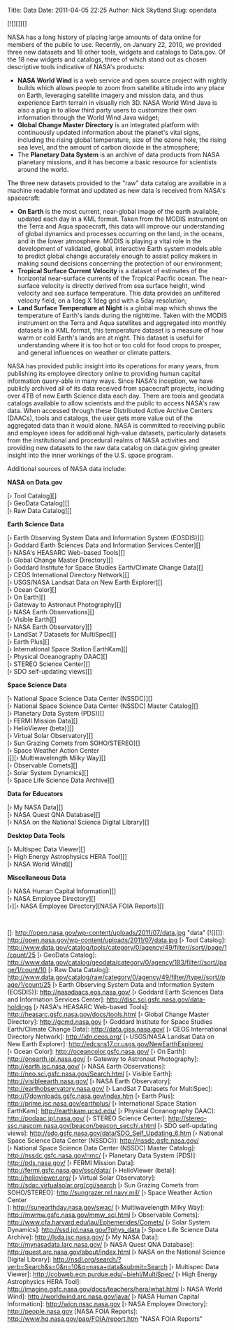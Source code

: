 Title: Data
Date: 2011-04-05 22:25
Author: Nick Skytland
Slug: opendata

[![][]][]

NASA has a long history of placing large amounts of data online for
members of the public to use. Recently, on January 22, 2010, we provided
three new datasets and 18 other tools, widgets and catalogs to Data.gov.
Of the 18 new widgets and catalogs, three of which stand out as chosen
descriptive tools indicative of NASA's products:

-   **NASA World Wind** is a web service and open source project with
    nightly builds which allows people to zoom from satellite altitude
    into any place on Earth, leveraging satellite imagery and mission
    data, and thus experience Earth terrain in visually rich 3D. NASA
    World Wind Java is also a plug in to allow third party users to
    customize their own information through the World Wind Java widget;
-   **Global Change Master Directory** is an integrated platform with
    continuously updated information about the planet's vital signs,
    including the rising global temperature, size of the ozone hole, the
    rising sea level, and the amount of carbon dioxide in the
    atmosphere;
-   The **Planetary Data System** is an archive of data products from
    NASA planetary missions, and it has become a basic resource for
    scientists around the world.

The three new datasets provided to the "raw" data catalog are available
in a machine readable format and updated as new data is received from
NASA's spacecraft:

-   **On Earth** is the most current, near-global image of the earth
    available, updated each day in a KML format. Taken from the MODIS
    instrument on the Terra and Aqua spacecraft, this data will improve
    our understanding of global dynamics and processes occurring on the
    land, in the oceans, and in the lower atmosphere. MODIS is playing a
    vital role in the development of validated, global, interactive
    Earth system models able to predict global change accurately enough
    to assist policy makers in making sound decisions concerning the
    protection of our environment;
-   **Tropical Surface Current Velocity** is a dataset of estimates of
    the horizontal near-surface currents of the Tropical Pacific ocean.
    The near-surface velocity is directly derived from sea surface
    height, wind velocity and sea surface temperature. This data
    provides an unfiltered velocity field, on a 1deg X 1deg grid with a
    5day resolution;
-   **Land Surface Temperature at Night** is a global map which shows
    the temperature of Earth's lands during the nighttime. Taken with
    the MODIS instrument on the Terra and Aqua satellites and aggregated
    into monthly datasets in a KML format, this temperature dataset is a
    measure of how warm or cold Earth's lands are at night. This dataset
    is useful for understanding where it is too hot or too cold for food
    crops to prosper, and general influences on weather or climate
    patters.

NASA has provided public insight into its operations for many years,
from publishing its employee directory online to providing human capital
information query-able in many ways. Since NASA's inception, we have
publicly archived all of its data received from spacecraft projects,
including over 4TB of new Earth Science data each day. There are tools
and geodata catalogs available to allow scientists and the public to
access NASA's raw data. When accessed through these Distributed Active
Archive Centers (DAACs), tools and catalogs, the user gets more value
out of the aggregated data than it would alone. NASA is committed to
receiving public and employee ideas for additional high-value datasets,
particularly datasets from the institutional and procedural realms of
NASA activities and providing new datasets to the raw data catalog on
data.gov giving greater insight into the inner workings of the U.S.
space program.

Additional sources of NASA data include:

**NASA on Data.gov**

[› Tool Catalog][]  
[› GeoData Catalog][]  
[› Raw Data Catalog][]

**Earth Science Data**

[› Earth Observing System Data and Information System (EOSDIS)][]  
[› Goddard Earth Sciences Data and Information Services Center][]  
[› NASA's HEASARC Web-based Tools][]  
[› Global Change Master Directory][]  
[› Goddard Institute for Space Studies Earth/Climate Change Data][]  
[› CEOS International Directory Network][]  
[› USGS/NASA Landsat Data on New Earth Explorer][]  
[› Ocean Color][]  
[› On Earth][]  
[› Gateway to Astronaut Photography][]  
[› NASA Earth Observations][]  
[› Visible Earth][]  
[› NASA Earth Observatory][]  
[› LandSat 7 Datasets for MultiSpec][]  
[› Earth Plus][]  
[› International Space Station EarthKam][]  
[› Physical Oceanography DAAC][]  
[› STEREO Science Center][]  
[› SDO self-updating views][]

**Space Science Data**

[› National Space Science Data Center (NSSDC)][]  
[› National Space Science Data Center (NSSDC) Master Catalog][]  
[› Planetary Data System (PDS)][]  
[› FERMI Mission Data][]  
[› HelioViewer (beta)][]  
[› Virtual Solar Observatory][]  
[› Sun Grazing Comets from SOHO/STEREO][]  
[› Space Weather Action Center  
][][› Multiwavelength Milky Way][]  
[› Observable Comets][]  
[› Solar System Dynamics][]  
[› Space Life Science Data Archive][]

**Data for Educators**

[› My NASA Data][]  
[› NASA Quest QNA Database][]  
[› NASA on the National Science Digital Library][]

**Desktop Data Tools**

[› Multispec Data Viewer][]  
[› High Energy Astrophysics HERA Tool][]  
[› NASA World Wind][]

**Miscellaneous Data**

[› NASA Human Capital Information][]  
[› NASA Employee Directory][]  
[›][› NASA Employee Directory][NASA FOIA Reports][]

<span style="font-family: 'Myriad Pro';"><span
style="text-decoration: underline;">  
</span></span>

  []: http://open.nasa.gov/wp-content/uploads/2011/07/data.jpg "data"
  [![][]]: http://open.nasa.gov/wp-content/uploads/2011/07/data.jpg
  [› Tool Catalog]: http://www.data.gov/catalog/tools/category/0/agency/49/filter//sort//page/1/count/25
  [› GeoData Catalog]: http://www.data.gov/catalog/geodata/category/0/agency/183/filter//sort//page/1/count/10
  [› Raw Data Catalog]: http://www.data.gov/catalog/raw/category/0/agency/49/filter//type//sort//page/1/count/25
  [› Earth Observing System Data and Information System (EOSDIS)]: http://nasadaacs.eos.nasa.gov/
  [› Goddard Earth Sciences Data and Information Services Center]: http://disc.sci.gsfc.nasa.gov/data-holdings
  [› NASA's HEASARC Web-based Tools]: http://heasarc.gsfc.nasa.gov/docs/tools.html
  [› Global Change Master Directory]: http://gcmd.nasa.gov
  [› Goddard Institute for Space Studies Earth/Climate Change Data]: http://data.giss.nasa.gov/
  [› CEOS International Directory Network]: http://idn.ceos.org/
  [› USGS/NASA Landsat Data on New Earth Explorer]: http://edcsns17.cr.usgs.gov/NewEarthExplorer/
  [› Ocean Color]: http://oceancolor.gsfc.nasa.gov/
  [› On Earth]: http://onearth.jpl.nasa.gov/
  [› Gateway to Astronaut Photography]: http://earth.jsc.nasa.gov/
  [› NASA Earth Observations]: http://neo.sci.gsfc.nasa.gov/Search.html
  [› Visible Earth]: http://visibleearth.nasa.gov/
  [› NASA Earth Observatory]: http://earthobservatory.nasa.gov/
  [› LandSat 7 Datasets for MultiSpec]: http://l7downloads.gsfc.nasa.gov/index.htm
  [› Earth Plus]: http://prime.jsc.nasa.gov/earthplus/
  [› International Space Station EarthKam]: http://earthkam.ucsd.edu/
  [› Physical Oceanography DAAC]: http://podaac.jpl.nasa.gov/
  [› STEREO Science Center]: http://stereo-ssc.nascom.nasa.gov/beacon/beacon_secchi.shtml
  [› SDO self-updating views]: http://sdo.gsfc.nasa.gov/data/SDO_Self_Updating_6.htm
  [› National Space Science Data Center (NSSDC)]: http://nssdc.gsfc.nasa.gov/
  [› National Space Science Data Center (NSSDC) Master Catalog]: http://nssdc.gsfc.nasa.gov/nmc/
  [› Planetary Data System (PDS)]: http://pds.nasa.gov/
  [› FERMI Mission Data]: http://fermi.gsfc.nasa.gov/ssc/data/
  [› HelioViewer (beta)]: http://helioviewer.org/
  [› Virtual Solar Observatory]: http://sdac.virtualsolar.org/cgi/search
  [› Sun Grazing Comets from SOHO/STEREO]: http://sungrazer.nrl.navy.mil/
  [› Space Weather Action Center  
 ]: http://sunearthday.nasa.gov/swac/
  [› Multiwavelength Milky Way]: http://mwmw.gsfc.nasa.gov/mmw_sci.html
  [› Observable Comets]: http://www.cfa.harvard.edu/iau/Ephemerides/Comets/
  [› Solar System Dynamics]: http://ssd.jpl.nasa.gov/?phys_data
  [› Space Life Science Data Archive]: http://lsda.jsc.nasa.gov/
  [› My NASA Data]: http://mynasadata.larc.nasa.gov/
  [› NASA Quest QNA Database]: http://quest.arc.nasa.gov/about/index.html
  [› NASA on the National Science Digital Library]: http://nsdl.org/search/?verb=Search&s=0&n=10&q=nasa+data&submit=Search
  [› Multispec Data Viewer]: http://cobweb.ecn.purdue.edu/~biehl/MultiSpec/
  [› High Energy Astrophysics HERA Tool]: http://imagine.gsfc.nasa.gov/docs/teachers/hera/what.html
  [› NASA World Wind]: http://worldwind.arc.nasa.gov/java/
  [› NASA Human Capital Information]: http://wicn.nssc.nasa.gov
  [› NASA Employee Directory]: http://people.nasa.gov
  [NASA FOIA Reports]: http://www.hq.nasa.gov/pao/FOIA/report.htm
    "NASA FOIA Reports"

